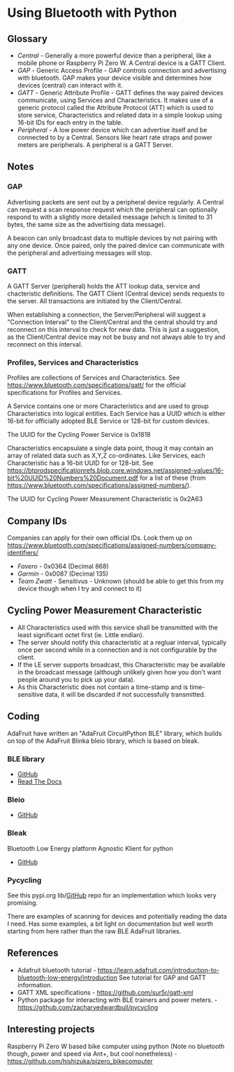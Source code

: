 # Using Bluetooth with Python

## Glossary

* _Central_ - Generally a more powerful device than a peripheral, like a mobile phone or Raspberry Pi Zero W. A Central device is a GATT Client. 
* _GAP_ - Generic Access Profile - GAP controls connection and advertising with bluetooth. GAP makes your device visible and determines how devices (central) can interact with it. 
* _GATT_ - Generic Attribute Profile - GATT defines the way paired devices communicate, using Services and Characteristics.  It makes use of a generic protocol called the Attribute Protocol (ATT) which is used to store service, Characteristics and related data in a simple lookup using 16-bit IDs for each entry in the table. 
* _Peripheral_ - A low power device which can advertise itself and be connected to by a Central. Sensors like heart rate straps and power meters are peripherals. A peripheral is a GATT Server.

## Notes
### GAP
Advertising packets are sent out by a peripheral device regularly. A Central can request a scan response request which the peripheral can optionally respond to with a slightly more detailed message (which is limited to 31 bytes, the same size as the advertising data message). 

A beacon can only broadcast data to multiple devices by not pairing with any one device. Once paired, only the paired device can communicate with the peripheral and advertising messages will stop.

### GATT
A GATT Server (peripheral) holds the ATT lookup data, service and chacteristic definitions. The GATT Client (Central device) sends requests to the server. All transactions are initiated by the Client/Central. 

When establishing a connection, the Server/Peripheral will suggest a "Connection Interval" to the Client/Central and the central should try and reconnect on this interval to check for new data. This is just a suggestion, as the Client/Central device may not be busy and not always able to try and reconnect on this interval.

### Profiles, Services and Characteristics
Profiles are collections of Services and Characteristics. See https://www.bluetooth.com/specifications/gatt/ for the official specifications for Profiles and Services. 

A Service contains one or more Characteristics and are used to group Characteristics into logical entities. Each Service has a UUID which is either 16-bit for officially adopted BLE Service or 128-bit for custom devices. 

The UUID for the Cycling Power Service is 0x1818

Characteristics encapsulate a single data point, thoug it may contain an array of related data such as X,Y,Z co-ordinates. Like Services, each Characteristic has a 16-bit UUID for or 128-bit. See 
https://btprodspecificationrefs.blob.core.windows.net/assigned-values/16-bit%20UUID%20Numbers%20Document.pdf for a list of these (from https://www.bluetooth.com/specifications/assigned-numbers/). 

The UUID for Cycling Power Measurement Characteristic is 0x2A63


## Company IDs

Companies can apply for their own official IDs. Look them up on https://www.bluetooth.com/specifications/assigned-numbers/company-identifiers/

* _Favero_ - 0x0364 (Decimal 868)
* _Garmin_ - 0x0087 (Decimal 135)
* _Team Zwatt_ - Sensitivus - Unknown (should be able to get this from my device though when I try and connect to it)

## Cycling Power Measurement Characteristic

* All Characteristics used with this service shall be transmitted with the least significant octet first (ie. Little endian). 
* The server should notify this characteristic at a regluar interval, typically once per second while in a connection and is not configurable by the client. 
* If the LE server supports broadcast, this Characteristic may be available in the broadcast message (although unlikely given how you don't want people around you to pick up your data). 
* As this Characteristic does not contain a time-stamp and is time-sensitive data, it will be discarded if not successfully transmitted. 

## Coding

AdaFruit have written an "AdaFruit CircuitPython BLE" library, which builds on top of the AdaFruit Blinka bleio library, which is based on bleak. 

### BLE library

* [GitHub](https://github.com/adafruit/Adafruit_CircuitPython_BLE/)
* [Read The Docs](https://circuitpython.readthedocs.io/projects/ble/en/latest/)

### Bleio

* [GitHub](https://github.com/adafruit/Adafruit_Blinka_bleio)

### Bleak
Bluetooth Low Energy platform Agnostic Klient for python

* [GitHub](https://github.com/hbldh/bleak)

### Pycycling

See this pypi.org lib/[GitHub](https://github.com/zacharyedwardbull/pycycling) repo for an implementation which looks very promising. 

There are examples of scanning for devices and potentially reading the data I need. Has some examples, a bit light on documentation but well worth starting from here rather than the raw BLE AdaFruit libraries. 

## References

* Adafruit bluetooth tutorial - https://learn.adafruit.com/introduction-to-bluetooth-low-energy/introduction See tutorial for GAP and GATT information. 
* GATT XML specifications - https://github.com/sur5r/gatt-xml
* Python package for interacting with BLE trainers and power meters. - https://github.com/zacharyedwardbull/pycycling

## Interesting projects

Raspberry Pi Zero W based bike computer using python (Note no bluetooth though, power and speed via Ant+, but cool nonetheless) - https://github.com/hishizuka/pizero_bikecomputer
